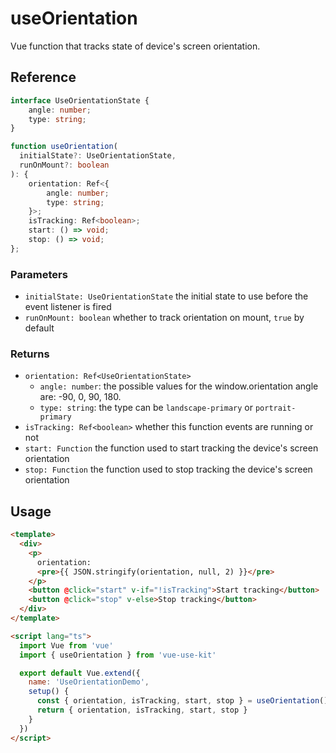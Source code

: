 # useOrientation

Vue function that tracks state of device's screen orientation.

## Reference

```typescript
interface UseOrientationState {
    angle: number;
    type: string;
}
```

```typescript
function useOrientation(
  initialState?: UseOrientationState, 
  runOnMount?: boolean
): {
    orientation: Ref<{
        angle: number;
        type: string;
    }>;
    isTracking: Ref<boolean>;
    start: () => void;
    stop: () => void;
};
```

### Parameters

- `initialState: UseOrientationState` the initial state to use before the event listener is fired
- `runOnMount: boolean` whether to track orientation on mount, `true` by default

### Returns

- `orientation: Ref<UseOrientationState>` 
  - `angle: number`: the possible values for the window.orientation angle are: -90, 0, 90, 180. 
  - `type: string`: the type can be `landscape-primary` or `portrait-primary`
- `isTracking: Ref<boolean>` whether this function events are running or not
- `start: Function` the function used to start tracking the device's screen orientation
- `stop: Function` the function used to stop tracking the device's screen orientation

## Usage

```html
<template>
  <div>
    <p>
      orientation:
      <pre>{{ JSON.stringify(orientation, null, 2) }}</pre>
    </p>
    <button @click="start" v-if="!isTracking">Start tracking</button>
    <button @click="stop" v-else>Stop tracking</button>
  </div>
</template>

<script lang="ts">
  import Vue from 'vue'
  import { useOrientation } from 'vue-use-kit'

  export default Vue.extend({
    name: 'UseOrientationDemo',
    setup() {
      const { orientation, isTracking, start, stop } = useOrientation()
      return { orientation, isTracking, start, stop }
    }
  })
</script>
```
